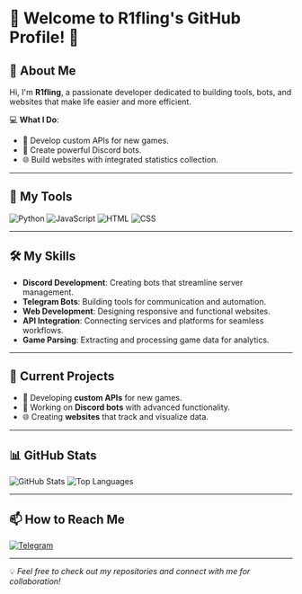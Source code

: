 # 🌟 Welcome to R1fling's GitHub Profile! 🌟

## 👋 About Me
Hi, I'm **R1fling**, a passionate developer dedicated to building tools, bots, and websites that make life easier and more efficient.

💻 **What I Do**:  
- 🚀 Develop custom APIs for new games.  
- 🤖 Create powerful Discord bots.  
- 🌐 Build websites with integrated statistics collection.  

---

## 🔧 My Tools
![Python](https://img.shields.io/badge/Python-3776AB?style=flat&logo=python&logoColor=white)
![JavaScript](https://img.shields.io/badge/JavaScript-F7DF1E?style=flat&logo=javascript&logoColor=black)
![HTML](https://img.shields.io/badge/HTML-E34F26?style=flat&logo=html5&logoColor=white)
![CSS](https://img.shields.io/badge/CSS-1572B6?style=flat&logo=css3&logoColor=white)

---

## 🛠 My Skills
- **Discord Development**: Creating bots that streamline server management.  
- **Telegram Bots**: Building tools for communication and automation.  
- **Web Development**: Designing responsive and functional websites.  
- **API Integration**: Connecting services and platforms for seamless workflows.  
- **Game Parsing**: Extracting and processing game data for analytics.  

---

## 🌟 Current Projects
- 🔭 Developing **custom APIs** for new games.  
- 🤖 Working on **Discord bots** with advanced functionality.  
- 🌐 Creating **websites** that track and visualize data.  

---

## 📊 GitHub Stats
![GitHub Stats](https://github-readme-stats.vercel.app/api?username=R1fling&show_icons=true&theme=radical)
![Top Languages](https://github-readme-stats.vercel.app/api/top-langs/?username=R1fling&layout=compact&theme=radical)

---

## 📫 How to Reach Me
[![Telegram](https://img.shields.io/badge/Telegram-%232CA5E0.svg?style=flat&logo=telegram&logoColor=white)](https://t.me/riflin6)  

---

💡 _Feel free to check out my repositories and connect with me for collaboration!_
